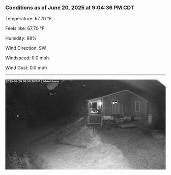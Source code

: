 ### Conditions as of June 20, 2025 at 9:04:36 PM CDT 

Temperature: 67.70 &deg;F

Feels like: 67.70 &deg;F

Humidity: 98%

Wind Direction: SW

Windspeed: 0.0 mph

Wind Gust: 0.0 mph

---

<img src="./images/latest.jpeg"/>

